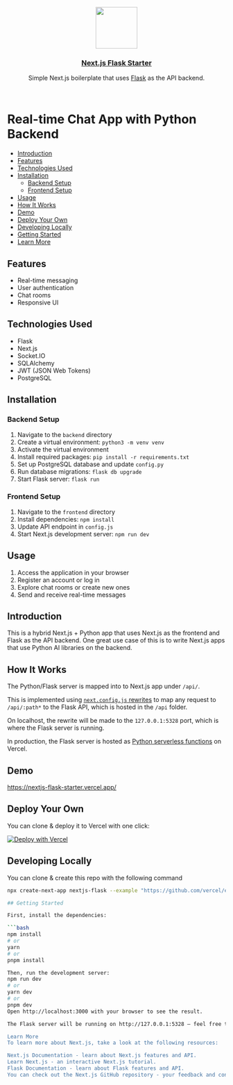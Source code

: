 <p align="center">
  <a href="https://nextjs-flask-starter.vercel.app/">
    <img src="https://assets.vercel.com/image/upload/v1588805858/repositories/vercel/logo.png" height="96">
    <h3 align="center">Next.js Flask Starter</h3>
  </a>
</p>

<p align="center">Simple Next.js boilerplate that uses <a href="https://flask.palletsprojects.com/">Flask</a> as the API backend.</p>

<br/>

# Real-time Chat App with Python Backend

- [Introduction](#introduction)
- [Features](#features)
- [Technologies Used](#technologies-used)
- [Installation](#installation)
  - [Backend Setup](#backend-setup)
  - [Frontend Setup](#frontend-setup)
- [Usage](#usage)
- [How It Works](#how-it-works)
- [Demo](#demo)
- [Deploy Your Own](#deploy-your-own)
- [Developing Locally](#developing-locally)
- [Getting Started](#getting-started)
- [Learn More](#learn-more)

## Features
- Real-time messaging
- User authentication
- Chat rooms
- Responsive UI

## Technologies Used
- Flask
- Next.js
- Socket.IO
- SQLAlchemy
- JWT (JSON Web Tokens)
- PostgreSQL

## Installation
### Backend Setup
1. Navigate to the `backend` directory
2. Create a virtual environment: `python3 -m venv venv`
3. Activate the virtual environment
4. Install required packages: `pip install -r requirements.txt`
5. Set up PostgreSQL database and update `config.py`
6. Run database migrations: `flask db upgrade`
7. Start Flask server: `flask run`

### Frontend Setup
1. Navigate to the `frontend` directory
2. Install dependencies: `npm install`
3. Update API endpoint in `config.js`
4. Start Next.js development server: `npm run dev`

## Usage
1. Access the application in your browser
2. Register an account or log in
3. Explore chat rooms or create new ones
4. Send and receive real-time messages

## Introduction

This is a hybrid Next.js + Python app that uses Next.js as the frontend and Flask as the API backend. One great use case of this is to write Next.js apps that use Python AI libraries on the backend.

## How It Works

The Python/Flask server is mapped into to Next.js app under `/api/`.

This is implemented using [`next.config.js` rewrites](https://github.com/vercel/examples/blob/main/python/nextjs-flask/next.config.js) to map any request to `/api/:path*` to the Flask API, which is hosted in the `/api` folder.

On localhost, the rewrite will be made to the `127.0.0.1:5328` port, which is where the Flask server is running.

In production, the Flask server is hosted as [Python serverless functions](https://vercel.com/docs/concepts/functions/serverless-functions/runtimes/python) on Vercel.

## Demo

https://nextjs-flask-starter.vercel.app/

## Deploy Your Own

You can clone & deploy it to Vercel with one click:

[![Deploy with Vercel](https://vercel.com/button)](https://vercel.com/new/clone?demo-title=Next.js%20Flask%20Starter&demo-description=Simple%20Next.js%20boilerplate%20that%20uses%20Flask%20as%20the%20API%20backend.&demo-url=https%3A%2F%2Fnextjs-flask-starter.vercel.app%2F&demo-image=%2F%2Fimages.ctfassets.net%2Fe5382hct74si%2F795TzKM3irWu6KBCUPpPz%2F44e0c6622097b1eea9b48f732bf75d08%2FCleanShot_2023-05-23_at_12.02.15.png&project-name=Next.js%20Flask%20Starter&repository-name=nextjs-flask-starter&repository-url=https%3A%2F%2Fgithub.com%2Fvercel%2Fexamples%2Ftree%2Fmain%2Fpython%2Fnextjs-flask&from=vercel-examples-repo)

## Developing Locally

You can clone & create this repo with the following command

```bash
npx create-next-app nextjs-flask --example "https://github.com/vercel/examples/tree/main/python/nextjs-flask"

## Getting Started

First, install the dependencies:

```bash
npm install
# or
yarn
# or
pnpm install

Then, run the development server:
npm run dev
# or
yarn dev
# or
pnpm dev
Open http://localhost:3000 with your browser to see the result.

The Flask server will be running on http://127.0.0.1:5328 – feel free to change the port in package.json (you'll also need to update it in next.config.js).

Learn More
To learn more about Next.js, take a look at the following resources:

Next.js Documentation - learn about Next.js features and API.
Learn Next.js - an interactive Next.js tutorial.
Flask Documentation - learn about Flask features and API.
You can check out the Next.js GitHub repository - your feedback and contributions are welcome!
